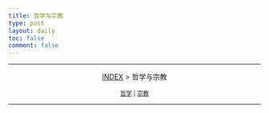 ```yaml
---
title: 哲学与宗教
type: post
layout: daily
toc: false
comment: false
---
```

---
<span><center>[INDEX](/gknows/wikimap) > 哲学与宗教</center></span>

<small><center>[哲学](/gknows/哲学) | [宗教](/gknows/宗教)</center></small>

---
